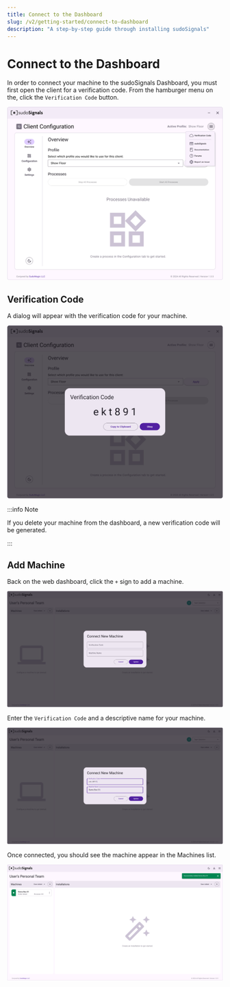 ```yaml
---
title: Connect to the Dashboard
slug: /v2/getting-started/connect-to-dashboard
description: "A step-by-step guide through installing sudoSignals"
---
```


# Connect to the Dashboard

In order to connect your machine to the sudoSignals Dashboard, you must first open the client for a verification code. From the hamburger menu on the, click the `Verification Code` button. 

![Client 003](/img/client-configuration/v2-client-config-003.png)

## Verification Code

A dialog will appear with the verification code for your machine.

![Client 004](/img/client-configuration/v2-client-config-004.png)

:::info Note

If you delete your machine from the dashboard, a new verification code will be generated.

:::

## Add Machine

Back on the web dashboard, click the `+` sign to add a machine.

![Dashboard Connection 001](/img/connect-to-dashboard/v2-dashboard-connection-001.png)

Enter the `Verification Code` and a descriptive name for your machine.

![Dashboard Connection 002](/img/connect-to-dashboard/v2-dashboard-connection-002.png)

Once connected, you should see the machine appear in the Machines list.

![Dashboard Connection 003](/img/connect-to-dashboard/v2-dashboard-connection-003.png)